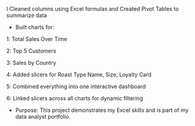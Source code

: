 I Cleaned columns using Excel formulas and Created Pivot Tables to summarize data

* Built charts for:

1: Total Sales Over Time

2: Top 5 Customers 

3: Sales by Country

4: Added slicers for Roast Type Name, Size, Loyalty Card

5: Combined everything into one interactive dashboard

6: Linked slicers across all charts for dynamic filtering

* Purpose: 
   This project demonstrates my Excel skills and is part of my data analyst portfolio.

